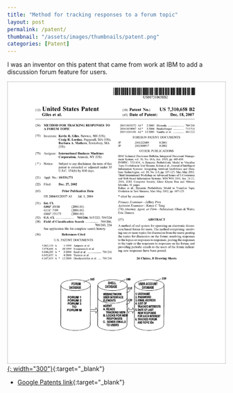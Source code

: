 ```yaml
---
title: "Method for tracking responses to a forum topic"
layout: post
permalink: /patent/
thumbnail: "/assets/images/thumbnails/patent.png"
categories: [Patent]
---
```

I was an inventor on this patent that came from work at IBM to add a discussion forum feature for users.

[![](/assets/images/US7310658.png){: width="300"}](/assets/pdf/US7310658.pdf){:target="_blank"}

- [Google Patents link](https://patents.google.com/patent/US7310658B2/){:target="_blank"}
